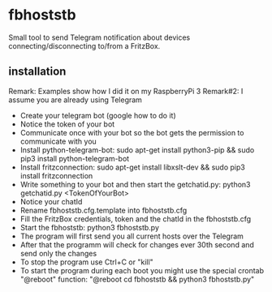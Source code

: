 # fbhoststb
Small tool to send Telegram notification about devices connecting/disconnecting to/from a FritzBox.

## installation
Remark: Examples show how I did it on my RaspberryPi 3
Remark#2: I assume you are already using Telegram
* Create your telegram bot (google how to do it)
* Notice the token of your bot
* Communicate once with your bot so the bot gets the permission to communicate with you
* Install python-telegram-bot: sudo apt-get install python3-pip && sudo pip3 install python-telegram-bot
* Install fritzconnection: sudo apt-get install libxslt-dev && sudo pip3 install fritzconnection
* Write something to your bot and then start the getchatid.py: python3 getchatid.py \<TokenOfYourBot\>
* Notice your chatId
* Rename fbhoststb.cfg.template into fbhoststb.cfg
* Fill the FritzBox credentials, token and the chatId in the fbhoststb.cfg
* Start the fbhoststb: python3 fbhoststb.py
* The program will first send you all current hosts over the Telegram
* After that the programm will check for changes ever 30th second and send only the changes
* To stop the program use Ctrl+C or "kill"
* To start the program during each boot you might use the special crontab "@reboot" function:  "@reboot cd fbhoststb && python3 fbhoststb.py"

